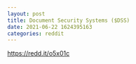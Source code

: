 ```yaml
--- 
layout: post 
title: Document Security Systems ($DSS) 
date: 2021-06-22 1624395163 
categories: reddit 
--- 
```

https://redd.it/o5x01c